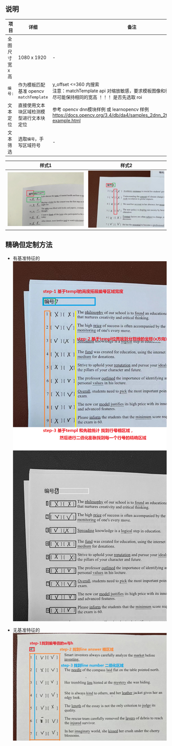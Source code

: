 
## 说明   

|项目| 详细 |  备注|    
|--- | ----| ----|     
|全图尺寸 宽 x 高 | 1080 x 1920|-|     
|`编号:` | 作为模板匹配基准 opencv `matchTemplate` | y_offset <=360 内搜索 <br> 注意：matchTemplate api 对缩放敏感，要求模板图像和待搜索图像的目标图像尽可能保持相同的宽高   ！！！  是否先选取 roi  |     
|文本定位 | 直接使用文本块区域检测模型进行文本块定位| 参考 opencv dnn模块样例 或 learnopencv 样例 <br> https://docs.opencv.org/3.4/db/da4/samples_2dnn_2text_detection_8cpp-example.html|       
|文本筛选 | 选取`编号`，手写区域符号| -|       



|样式1| 样式2|    
|--- | ----|    
|![sample.png](sample.png)|![sample1.png](sample1.png)|    


## 精确但定制方法       
+ 有基准特征的   
  ![7-1](7-1.png)    
  ![7-1-roi.png](7-1-roi.png)    

+ 无基准特征的     
  ![40-1](40-1.png)   


